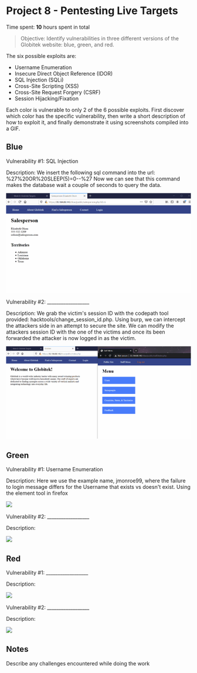 # Project 8 - Pentesting Live Targets

Time spent: **10** hours spent in total

> Objective: Identify vulnerabilities in three different versions of the Globitek website: blue, green, and red.

The six possible exploits are:

* Username Enumeration
* Insecure Direct Object Reference (IDOR)
* SQL Injection (SQLi)
* Cross-Site Scripting (XSS)
* Cross-Site Request Forgery (CSRF)
* Session Hijacking/Fixation

Each color is vulnerable to only 2 of the 6 possible exploits. First discover which color has the specific vulnerability, then write a short description of how to exploit it, and finally demonstrate it using screenshots compiled into a GIF.

## Blue

Vulnerability #1: SQL Injection

Description: We insert the following sql command into the url: %27%20OR%20SLEEP(5)=0--%27
Now we can see that this command makes the database wait a couple of seconds to query the data.

<img src="SQL.gif">

Vulnerability #2: __________________

Description: We grab the victim's session ID with the codepath tool provided: hacktools/change_session_id.php. Using burp, we can intercept the attackers side in an attempt to secure the site. We can modify the attackers session ID with the one of the victims and once its been forwarded the attacker is now logged in as the victim.

<img src="session.gif">

## Green

Vulnerability #1: Username Enumeration

Description: Here we use the example name, jmonroe99, where the failure to login message differs for the Username that exists vs doesn't exist. Using the element tool in firefox

<img src="green-vuln1.gif">

Vulnerability #2: __________________

Description:

<img src="green-vuln2.gif">


## Red

Vulnerability #1: __________________

Description:

<img src="red-vuln1.gif">

Vulnerability #2: __________________

Description:

<img src="red-vuln2.gif">


## Notes

Describe any challenges encountered while doing the work
